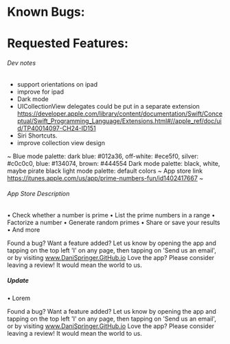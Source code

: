 # Known Bugs:

# Requested Features:

###### Dev notes

- support orientations on ipad
- improve for ipad
- Dark mode
- UICollectionView delegates could be put in a separate extension
https://developer.apple.com/library/content/documentation/Swift/Conceptual/Swift_Programming_Language/Extensions.html#//apple_ref/doc/uid/TP40014097-CH24-ID151
- Siri Shortcuts.
- improve collection view design

~
Blue mode palette: dark blue: #012a36, off-white: #ece5f0, silver: #c0c0c0, blue: #134074, brown: #444554
Dark mode palette: black, white, maybe pirate black
light mode palette: default colors
~
App store link https://itunes.apple.com/us/app/prime-numbers-fun/id1402417667
~
###### App Store Description
• Check whether a number is prime
• List the prime numbers in a range
• Factorize a number
• Generate random primes
• Share or save your results
• And more

Found a bug? Want a feature added? Let us know by opening the app and tapping on the top left 'I' on any page, then tapping on 'Send us an email', or by visiting www.DaniSpringer.GitHub.io
Love the app? Please consider leaving a review! It would mean the world to us.


##### Update

• Lorem

Found a bug? Want a feature added? Let us know by opening the app and tapping on the top left 'I' on any page, then tapping on 'Send us an email', or by visiting www.DaniSpringer.GitHub.io
Love the app? Please consider leaving a review! It would mean the world to us.